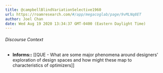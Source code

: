 ```yaml
---
title: @campbellBlindVariationSelective1960
url: https://roamresearch.com/#/app/megacoglab/page/9vMLNq8ET
author: Joel Chan
date: Wed Aug 19 2020 13:34:37 GMT-0400 (Eastern Daylight Time)
---
```




###### Discourse Context

- **Informs::** [[QUE - What are some major phenomena around designers' exploration of design spaces and how might these map to characteristics of optimizers]]

